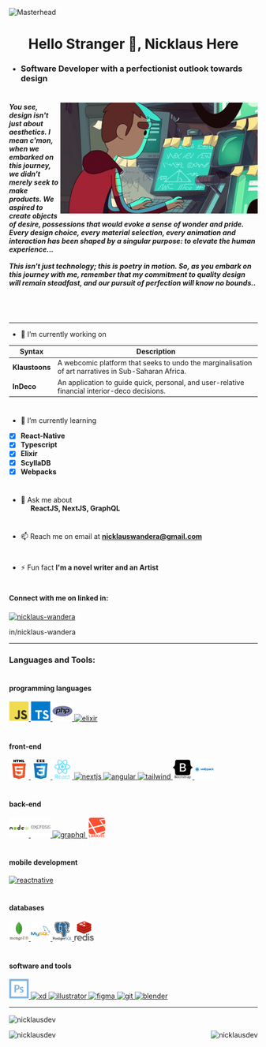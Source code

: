 ![Masterhead](https://camo.githubusercontent.com/30152af33db0974f1ef003eaa49835308beda83c3d1f18cbbdd6c7b529e03c8b/68747470733a2f2f66696c65732e726561646d652e696f2f643134313132642d436c6f7564736d6974682d496e746567726174696f6e732d42616e6e65722d4769744875622e706e67)

<h1 align="center">Hello Stranger 👋, Nicklaus Here</h1>

* <h3>Software Developer with a perfectionist outlook towards design </h3>

#

<img align="right" alt="coding" width="400" src="https://raw.githubusercontent.com/saszr/saszr/master/assets/Coding.gif">

<h5>You see, design isn't just about aesthetics. I mean c'mon, when we embarked on this journey, we didn't merely seek to make products. We aspired to create objects of desire, possessions that would evoke a sense of wonder and pride. Every design choice, every material selection, every animation and interaction has been shaped by a singular purpose: to elevate the human experience... <br><br> This isn't just technology; this is poetry in motion. So, as you embark on this journey with me, remember that my commitment to quality design will remain steadfast, and our pursuit of perfection will know no bounds..</h5> <br><br>

---

- 🔭 I’m currently working on
  
| Syntax | Description |
| ----------- | ----------- |
| **Klaustoons** | A webcomic platform that seeks to undo the marginalisation of art narratives in Sub-Saharan Africa. |
| **InDeco** | An application to guide quick, personal, and user-relative financial interior-deco decisions. |

#

- 🌱 I’m currently learning
- [x] **React-Native**
- [x] **Typescript**
- [x] **Elixir** 
- [x] **ScyllaDB**
- [x] **Webpacks**

#

- 💬 Ask me about <br>
  &nbsp;&nbsp;&nbsp;&nbsp; **ReactJS, NextJS, GraphQL**

#

- 📫 Reach me on email at **nicklauswandera@gmail.com**

#

- ⚡ Fun fact **I'm a novel writer and an Artist**

#

<h4 align="left">Connect with me on linked in:</h4>
<p>
<a href="https://linkedin.com/in/nicklaus-wandera" target="blank"><img align="center" src="https://raw.githubusercontent.com/rahuldkjain/github-profile-readme-generator/master/src/images/icons/Social/linked-in-alt.svg" alt="nicklaus-wandera" height="20" width="30" /></a>
</p> in/nicklaus-wandera

---

<h3 align="left">Languages and Tools:</h3>

#


<h4>programming languages</h4>

<a href="https://developer.mozilla.org/en-US/docs/Web/JavaScript" target="_blank" rel="noreferrer"> <img src="https://raw.githubusercontent.com/devicons/devicon/master/icons/javascript/javascript-original.svg" alt="javascript" width="40" height="40"/> </a> 
<a href="https://www.typescriptlang.org/" target="_blank" rel="noreferrer"> <img src="https://raw.githubusercontent.com/devicons/devicon/master/icons/typescript/typescript-original.svg" alt="typescript" width="40" height="40"/> </a>
<a href="https://www.php.net" target="_blank" rel="noreferrer"> <img src="https://raw.githubusercontent.com/devicons/devicon/master/icons/php/php-original.svg" alt="php" width="40" height="40"/> </a> 
<a href="https://elixir-lang.org" target="_blank" rel="noreferrer"> <img src="https://www.vectorlogo.zone/logos/elixir-lang/elixir-lang-icon.svg" alt="elixir" width="40" height="40"/> </a> 

#

<h4>front-end</h4> 

<p align="left"> 

<a href="https://www.w3.org/html/" target="_blank" rel="noreferrer"> <img src="https://raw.githubusercontent.com/devicons/devicon/master/icons/html5/html5-original-wordmark.svg" alt="html5" width="40" height="40"/> </a>
<a href="https://www.w3schools.com/css/" target="_blank" rel="noreferrer"> <img src="https://raw.githubusercontent.com/devicons/devicon/master/icons/css3/css3-original-wordmark.svg" alt="css3" width="40" height="40"/> </a>
<a href="https://reactjs.org/" target="_blank" rel="noreferrer"> <img src="https://raw.githubusercontent.com/devicons/devicon/master/icons/react/react-original-wordmark.svg" alt="react" width="40" height="40"/> </a> 
<a href="https://nextjs.org/" target="_blank" rel="noreferrer"> <img src="https://cdn.worldvectorlogo.com/logos/nextjs-2.svg" alt="nextjs" width="40" height="40"/> </a> 
<a href="https://angular.io" target="_blank" rel="noreferrer"> <img src="https://angular.io/assets/images/logos/angular/angular.svg" alt="angular" width="40" height="40"/> </a>
<a href="https://tailwindcss.com/" target="_blank" rel="noreferrer"> <img src="https://www.vectorlogo.zone/logos/tailwindcss/tailwindcss-icon.svg" alt="tailwind" width="40" height="40"/> </a>
<a href="https://getbootstrap.com" target="_blank" rel="noreferrer"> <img src="https://raw.githubusercontent.com/devicons/devicon/master/icons/bootstrap/bootstrap-plain-wordmark.svg" alt="bootstrap" width="40" height="40"/> </a>
<a href="https://webpack.js.org" target="_blank" rel="noreferrer"> <img src="https://raw.githubusercontent.com/devicons/devicon/d00d0969292a6569d45b06d3f350f463a0107b0d/icons/webpack/webpack-original-wordmark.svg" alt="webpack" width="40" height="40"/> </a>


#
 
<h4>back-end</h4>

<a href="https://nodejs.org" target="_blank" rel="noreferrer"> <img src="https://raw.githubusercontent.com/devicons/devicon/master/icons/nodejs/nodejs-original-wordmark.svg" alt="nodejs" width="40" height="40"/> </a>
<a href="https://expressjs.com" target="_blank" rel="noreferrer"> <img src="https://raw.githubusercontent.com/devicons/devicon/master/icons/express/express-original-wordmark.svg" alt="express" width="40" height="40"/> </a> 
<a href="https://graphql.org" target="_blank" rel="noreferrer"> <img src="https://www.vectorlogo.zone/logos/graphql/graphql-icon.svg" alt="graphql" width="40" height="40"/> </a> 
<a href="https://laravel.com/" target="_blank" rel="noreferrer"> <img src="https://raw.githubusercontent.com/devicons/devicon/master/icons/laravel/laravel-plain-wordmark.svg" alt="laravel" width="40" height="40"/> </a> 


#

<h4>mobile development</h4>

<a href="https://reactnative.dev/" target="_blank" rel="noreferrer"> <img src="https://reactnative.dev/img/header_logo.svg" alt="reactnative" width="40" height="40"/> </a> 

#

<h4>databases</h4>

<a href="https://www.mongodb.com/" target="_blank" rel="noreferrer"> <img src="https://raw.githubusercontent.com/devicons/devicon/master/icons/mongodb/mongodb-original-wordmark.svg" alt="mongodb" width="40" height="40"/> </a> 
<a href="https://www.mysql.com/" target="_blank" rel="noreferrer"> <img src="https://raw.githubusercontent.com/devicons/devicon/master/icons/mysql/mysql-original-wordmark.svg" alt="mysql" width="40" height="40"/> </a>
<a href="https://www.postgresql.org" target="_blank" rel="noreferrer"> <img src="https://raw.githubusercontent.com/devicons/devicon/master/icons/postgresql/postgresql-original-wordmark.svg" alt="postgresql" width="40" height="40"/> </a> 
<a href="https://redis.io" target="_blank" rel="noreferrer"> <img src="https://raw.githubusercontent.com/devicons/devicon/master/icons/redis/redis-original-wordmark.svg" alt="redis" width="40" height="40"/> </a>

#

<h4>software and tools</h4>

<a href="https://www.photoshop.com/en" target="_blank" rel="noreferrer"> <img src="https://raw.githubusercontent.com/devicons/devicon/master/icons/photoshop/photoshop-line.svg" alt="photoshop" width="40" height="40"/> </a>
<a href="https://www.adobe.com/products/xd.html" target="_blank" rel="noreferrer"> <img src="https://cdn.worldvectorlogo.com/logos/adobe-xd.svg" alt="xd" width="40" height="40"/> </a>
<a href="https://www.adobe.com/in/products/illustrator.html" target="_blank" rel="noreferrer"> <img src="https://www.vectorlogo.zone/logos/adobe_illustrator/adobe_illustrator-icon.svg" alt="illustrator" width="40" height="40"/> </a>
<a href="https://www.figma.com/" target="_blank" rel="noreferrer"> <img src="https://www.vectorlogo.zone/logos/figma/figma-icon.svg" alt="figma" width="40" height="40"/> </a>
<a href="https://git-scm.com/" target="_blank" rel="noreferrer"> <img src="https://www.vectorlogo.zone/logos/git-scm/git-scm-icon.svg" alt="git" width="40" height="40"/> </a>
<a href="https://www.blender.org/" target="_blank" rel="noreferrer"> <img src="https://download.blender.org/branding/community/blender_community_badge_white.svg" alt="blender" width="40" height="40"/> </a>   

</p>

---

<p><img align="center" src="https://github-readme-stats.vercel.app/api/top-langs?username=nicklausdev&show_icons=true&locale=en&layout=compact" alt="nicklausdev" /></p>

<p><img align="left" src="https://github-readme-streak-stats.herokuapp.com/?user=nicklausdev&" alt="nicklausdev" /></p>

<p>&nbsp;<img align="right" src="https://github-readme-stats.vercel.app/api?username=nicklausdev&show_icons=true&locale=en" alt="nicklausdev" /></p>

